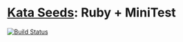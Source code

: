 # [Kata Seeds](https://github.com/kata-seeds): Ruby + MiniTest
[![Build Status](https://travis-ci.org/kata-seeds/ruby-minitest-seed.svg?branch=master)](https://travis-ci.org/kata-seeds/ruby-minitest-seed)
